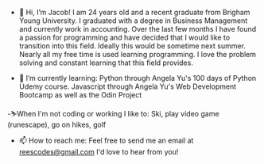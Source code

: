 - 👋 Hi, I’m Jacob!
  I am 24 years old and a recent graduate from Brigham Young University. I graduated with a degree in Business Management and currently work in accounting.
  Over the last few months I have found a passion for programming and have decided that I would like to transition into this field. Ideally this would be
  sometime next summer. Nearly all my free time is used learning programming. I love the problem solving and constant learning that this field provides.
  
- 🌱 I’m currently learning:
  Python through Angela Yu's 100 days of Python Udemy course.
  Javascript through Angela Yu's Web Development Bootcamp as well as the Odin Project

-⛷️When I'm not coding or working I like to:
  Ski, play video game (runescape), go on hikes, golf

- 📫 How to reach me:
  Feel free to send me an email at reescodes@gmail.com
  I'd love to hear from you!

<!---
Jrees98/Jrees98 is a ✨ special ✨ repository because its `README.md` (this file) appears on your GitHub profile.
You can click the Preview link to take a look at your changes.
--->
